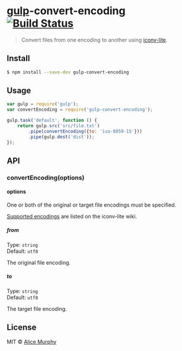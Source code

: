 # [gulp](http://gulpjs.com)-convert-encoding [![Build Status](https://travis-ci.org/heldinz/gulp-convert-encoding.svg?branch=master)](https://travis-ci.org/heldinz/gulp-convert-encoding)

> Convert files from one encoding to another using [iconv-lite](https://github.com/ashtuchkin/iconv-lite).


## Install

```sh
$ npm install --save-dev gulp-convert-encoding
```


## Usage

```js
var gulp = require('gulp');
var convertEncoding = require('gulp-convert-encoding');

gulp.task('default', function () {
	return gulp.src('src/file.txt')
		.pipe(convertEncoding({to: 'iso-8859-15'}))
		.pipe(gulp.dest('dist'));
});
```


## API

### convertEncoding(options)

#### options

One or both of the original or target file encodings must be specified.

[Supported encodings](https://github.com/ashtuchkin/iconv-lite/wiki/Supported-Encodings) are listed on the iconv-lite wiki.

##### from

Type: `string`  
Default: `utf8`

The original file encoding.

##### to

Type: `string`  
Default: `utf8`

The target file encoding.

## License

MIT © [Alice Murphy](https://github.com/alicemurphy)
